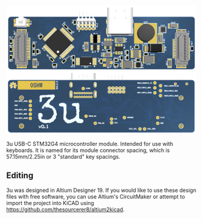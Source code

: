 ![alt text](https://github.com/ashandore/3u-module/raw/master/images/board.png "")

3u USB-C STM32G4 microcontroller module. Intended for use with keyboards. It is named for its module connector spacing, which is 57.15mm/2.25in or 3 "standard" key spacings.

## Editing
3u was designed in Altium Designer 19. If you would like to use these design files with free software, you can use Altium's CircuitMaker or attempt to import the project into KiCAD using https://github.com/thesourcerer8/altium2kicad. 
